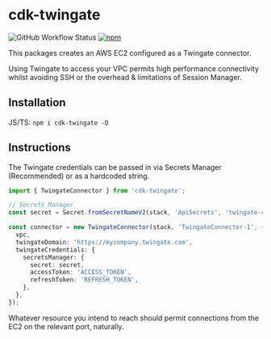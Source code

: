 # cdk-twingate

![GitHub Workflow Status](https://img.shields.io/github/actions/workflow/status/Hawxy/cdk-twingate/build.yml?label=Build%20%26%20Release&style=flat-square)
[![npm](https://img.shields.io/npm/v/cdk-twingate?style=flat-square)](https://www.npmjs.com/package/cdk-twingate)

This packages creates an AWS EC2 configured as a Twingate connector. 

Using Twingate to access your VPC permits high performance connectivity whilst avoiding SSH or the overhead & limitations of Session Manager.

## Installation

JS/TS: `npm i cdk-twingate -D`

## Instructions

The Twingate credentials can be passed in via Secrets Manager (Recommended) or as a hardcoded string.

```typescript
import { TwingateConnector } from 'cdk-twingate';

// Secrets Manager
const secret = Secret.fromSecretNameV2(stack, 'ApiSecrets', 'twingate-connector-1');

const connector = new TwingateConnector(stack, 'TwingateConnector-1', {
  vpc,
  twingateDomain: 'https://mycompany.twingate.com',
  twingateCredentials: {
    secretsManager: {
      secret: secret,
      accessToken: 'ACCESS_TOKEN',
      refreshToken: 'REFRESH_TOKEN',
    },
  },
});

```

Whatever resource you intend to reach should permit connections from the EC2 on the relevant port, naturally. 